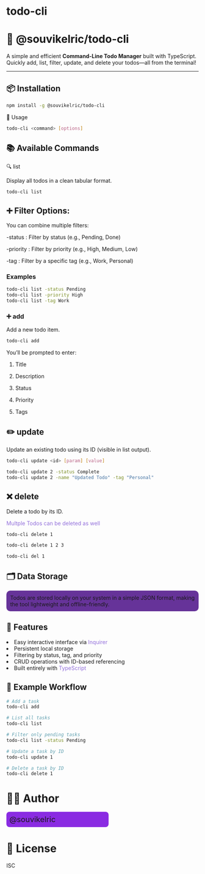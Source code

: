 # todo-cli

# 📝 @souvikelric/todo-cli

A simple and efficient **Command-Line Todo Manager** built with TypeScript. Quickly add, list, filter, update, and delete your todos—all from the terminal!

---

## 📦 Installation

```bash
npm install -g @souvikelric/todo-cli
```

🚀 Usage

```bash
todo-cli <command> [options]
```

## 📚 Available Commands

🔍 list

Display all todos in a clean tabular format.

```bash
todo-cli list
```

## ➕ Filter Options:

You can combine multiple filters:

-status <Status>: Filter by status (e.g., Pending, Done)

-priority <Priority>: Filter by priority (e.g., High, Medium, Low)

-tag <Tag>: Filter by a specific tag (e.g., Work, Personal)

### Examples

```bash
todo-cli list -status Pending
todo-cli list -priority High
todo-cli list -tag Work
```

### ➕ add

Add a new todo item.

```bash
todo-cli add
```

You’ll be prompted to enter:

1. Title

2. Description

3. Status

4. Priority

5. Tags

## ✏️ update

Update an existing todo using its ID (visible in list output).

```bash
todo-cli update <id> [param] [value]

todo-cli update 2 -status Complete
todo-cli update 2 -name "Updated Todo" -tag "Personal"
```

## ❌ delete

Delete a todo by its ID.

<span style="color:mediumpurple">Multple Todos can be deleted as well</span>

```bash
todo-cli delete 1

todo-cli delete 1 2 3

todo-cli del 1
```

## 🗂 Data Storage

<div style="background-color:rebeccapurple;padding:10px;border-radius:10px">Todos are stored locally on your system in a simple JSON format, making the tool lightweight and offline-friendly.</div>

## 🎨 Features

<li>Easy interactive interface via <span style="color:mediumpurple;">Inquirer</span></li>

<li>Persistent local storage</li>

<li>Filtering by status, tag, and priority</li>

<li>CRUD operations with ID-based referencing</li>

<li>Built entirely with <span style="color:mediumpurple;">TypeScript</span></li>

## 🧪 Example Workflow

```bash
# Add a task
todo-cli add

# List all tasks
todo-cli list

# Filter only pending tasks
todo-cli list -status Pending

# Update a task by ID
todo-cli update 1

# Delete a task by ID
todo-cli delete 1
```

# 🧑‍💻 Author

<div style="font-size:20px; background-color:blueviolet; padding:8px; width:50%;border-radius:8px;margin-bottom:20px">@souvikelric</div>

# 📜 License

ISC
